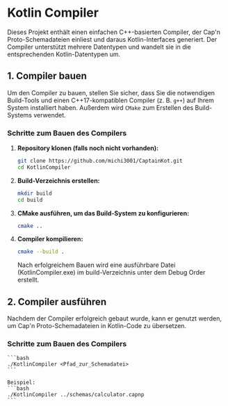 # Kotlin Compiler

Dieses Projekt enthält einen einfachen C++-basierten Compiler, der Cap'n Proto-Schemadateien einliest und daraus Kotlin-Interfaces generiert. Der Compiler unterstützt mehrere Datentypen und wandelt sie in die entsprechenden Kotlin-Datentypen um.

## 1. Compiler bauen

Um den Compiler zu bauen, stellen Sie sicher, dass Sie die notwendigen Build-Tools und einen C++17-kompatiblen Compiler (z. B. `g++`) auf Ihrem System installiert haben. Außerdem wird `CMake` zum Erstellen des Build-Systems verwendet.

### Schritte zum Bauen des Compilers

1. **Repository klonen (falls noch nicht vorhanden):**
    ```bash
    git clone https://github.com/michi3001/CaptainKot.git
    cd KotlinCompiler
    ```

2. **Build-Verzeichnis erstellen:**
    ```bash
    mkdir build
    cd build
    ```

3. **CMake ausführen, um das Build-System zu konfigurieren:**
    ```bash
    cmake ..
    ```

4. **Compiler kompilieren:**
     ```bash
    cmake --build .
    ```
    Nach erfolgreichem Bauen wird eine ausführbare Datei (KotlinCompiler.exe) im build-Verzeichnis unter dem Debug Order erstellt.


## 2. Compiler ausführen
Nachdem der Compiler erfolgreich gebaut wurde, kann er genutzt werden, um Cap'n Proto-Schemadateien in Kotlin-Code zu übersetzen.

### Schritte zum Bauen des Compilers
    ```bash
    ./KotlinCompiler <Pfad_zur_Schemadatei>
    ```

    Beispiel:
    ```bash
    ./KotlinCompiler ../schemas/calculator.capnp
    ```
